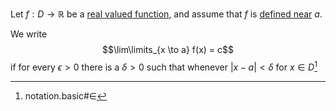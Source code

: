 Let $f: D \to \mathbb{R}$ be a [real valued function](definition.real_valued_function#Real-valued-function), and assume that $f$ is [defined near](definition.function_defined_near_a_point#Function-defined-near-a-point) $a$.

We write $$\lim\limits_{x \to a} f(x) = c$$ if for every $\epsilon > 0$ there is a $\delta > 0$ such that whenever $|x-a| < \delta$ for $x \in D$[^1] 

[^1]:notation.basic#$\in$